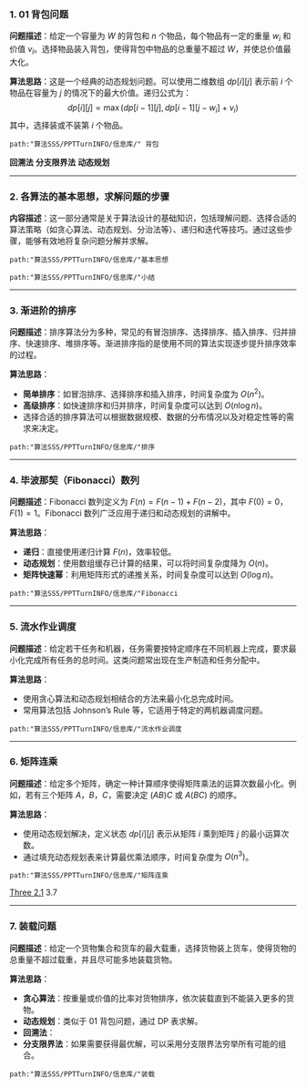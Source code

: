 ### 1. 01 背包问题
**问题描述**：给定一个容量为 $W$ 的背包和 $n$ 个物品，每个物品有一定的重量 $w_i$ 和价值 $v_i$。选择物品装入背包，使得背包中物品的总重量不超过 $W$，并使总价值最大化。

**算法思路**：这是一个经典的动态规划问题。可以使用二维数组 $dp[i][j]$ 表示前 $i$ 个物品在容量为 $j$ 的情况下的最大价值。递归公式为：
$$
dp[i][j] = \max(dp[i-1][j], dp[i-1][j - w_i] + v_i)
$$
其中，选择装或不装第 $i$ 个物品。

```
path:"算法SSS/PPTTurnINFO/信息库/" 背包
```

**回溯法**
**分支限界法**
**动态规划**

---

### 2. 各算法的基本思想，求解问题的步骤
**内容描述**：这一部分通常是关于算法设计的基础知识，包括理解问题、选择合适的算法策略（如贪心算法、动态规划、分治法等）、递归和迭代等技巧。通过这些步骤，能够有效地将复杂问题分解并求解。

```
path:"算法SSS/PPTTurnINFO/信息库/"基本思想
```

```
path:"算法SSS/PPTTurnINFO/信息库/"小结
```

---

### 3. 渐进阶的排序
**问题描述**：排序算法分为多种，常见的有冒泡排序、选择排序、插入排序、归并排序、快速排序、堆排序等。渐进排序指的是使用不同的算法实现逐步提升排序效率的过程。

**算法思路**：
- **简单排序**：如冒泡排序、选择排序和插入排序，时间复杂度为 $O(n^2)$。
- **高级排序**：如快速排序和归并排序，时间复杂度可以达到 $O(n \log n)$。
- 选择合适的排序算法可以根据数据规模、数据的分布情况以及对稳定性等的需求来决定。

```
path:"算法SSS/PPTTurnINFO/信息库/"排序
```

---

### 4. 毕波那契（Fibonacci）数列
**问题描述**：Fibonacci 数列定义为 $F(n) = F(n-1) + F(n-2)$，其中 $F(0) = 0$，$F(1) = 1$。Fibonacci 数列广泛应用于递归和动态规划的讲解中。

**算法思路**：
- **递归**：直接使用递归计算 $F(n)$，效率较低。
- **动态规划**：使用数组缓存已计算的结果，可以将时间复杂度降为 $O(n)$。
- **矩阵快速幂**：利用矩阵形式的递推关系，时间复杂度可以达到 $O(\log n)$。
```
path:"算法SSS/PPTTurnINFO/信息库/"Fibonacci
```
---

### 5. 流水作业调度
**问题描述**：给定若干任务和机器，任务需要按特定顺序在不同机器上完成，要求最小化完成所有任务的总时间。这类问题常出现在生产制造和任务分配中。

**算法思路**：
- 使用贪心算法和动态规划相结合的方法来最小化总完成时间。
- 常用算法包括 Johnson’s Rule 等，它适用于特定的两机器调度问题。

```
path:"算法SSS/PPTTurnINFO/信息库/"流水作业调度
```

---

### 6. 矩阵连乘
**问题描述**：给定多个矩阵，确定一种计算顺序使得矩阵乘法的运算次数最小化。例如，若有三个矩阵 $A$，$B$，$C$，需要决定 $(AB)C$ 或 $A(BC)$ 的顺序。

**算法思路**：
- 使用动态规划解决，定义状态 $dp[i][j]$ 表示从矩阵 $i$ 乘到矩阵 $j$ 的最小运算次数。
- 通过填充动态规划表来计算最优乘法顺序，时间复杂度为 $O(n^3)$。

```
path:"算法SSS/PPTTurnINFO/信息库/"矩阵连乘
```

[Three 2.1](PPTTurnINFO/信息库/Three%202.1.md)  3.7

---

### 7. 装载问题
**问题描述**：给定一个货物集合和货车的最大载重，选择货物装上货车，使得货物的总重量不超过载重，并且尽可能多地装载货物。

**算法思路**：
- **贪心算法**：按重量或价值的比率对货物排序，依次装载直到不能装入更多的货物。
- **动态规划**：类似于 01 背包问题，通过 DP 表求解。
- **回溯法**：
- **分支限界法**：如果需要获得最优解，可以采用分支限界法穷举所有可能的组合。


```
path:"算法SSS/PPTTurnINFO/信息库/"装载
```